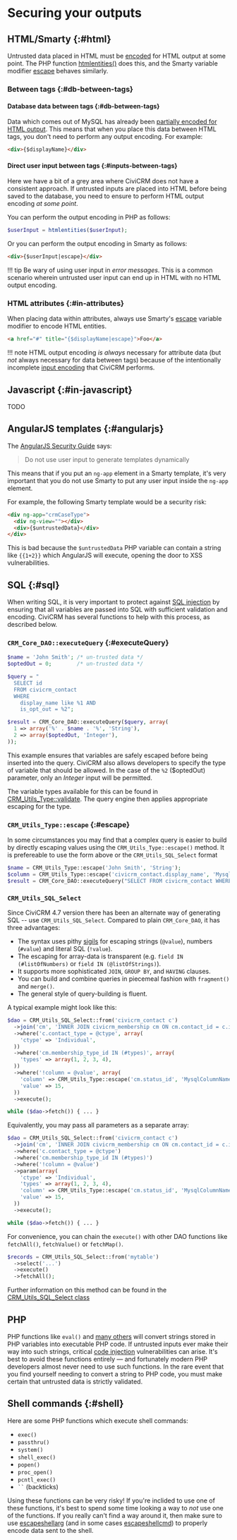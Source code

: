 # Securing your outputs

## HTML/Smarty {:#html}

Untrusted data placed in HTML must be [encoded](/security/index.md#encoding) for HTML output at some point. The PHP function [htmlentities()](http://php.net/manual/en/function.htmlentities.php) does this, and the Smarty variable modifier [escape](https://www.smarty.net/docsv2/en/language.modifier.escape) behaves similarly.

### Between tags {:#db-between-tags}

#### Database data between tags {:#db-between-tags}

Data which comes out of MySQL has already been [partially encoded for HTML output](/security/inputs.md#input-encoding). This means that when you place this data between HTML tags, you don't need to perform any output encoding. For example:

```html
<div>{$displayName}</div>
```

#### Direct user input between tags {:#inputs-between-tags}

Here we have a bit of a grey area where CiviCRM does not have a consistent approach. If untrusted inputs are placed into HTML before being saved to the database, you need to ensure to perform HTML output encoding *at some point*.

You can perform the output encoding in PHP as follows:

```php
$userInput = htmlentities($userInput);
```

Or you can perform the output encoding in Smarty as follows:

```html
<div>{$userInput|escape}</div>
``` 

!!! tip
    Be wary of using user input in *error messages*. This is a common scenario wherein untrusted user input can end up in HTML with no HTML output encoding.

### HTML attributes {:#in-attributes}

When placing data within attributes, always use Smarty's [escape](https://www.smarty.net/docsv2/en/language.modifier.escape) variable modifier to encode HTML entities.

```html
<a href="#" title="{$displayName|escape}">Foo</a>
```

!!! note
    HTML output encoding *is always* necessary for attribute data (but *not* always necessary for data between tags) because of the intentionally incomplete [input encoding](/security/inputs.md#input-encoding) that CiviCRM performs. 
    
## Javascript {:#in-javascript}

TODO

## AngularJS templates {:#angularjs}

The [AngularJS Security Guide](https://docs.angularjs.org/guide/security) says:
    
> Do not use user input to generate templates dynamically

This means that if you put an `ng-app` element in a Smarty template, it's very important that you do not use Smarty to put any user input inside the `ng-app` element.

For example, the following Smarty template would be a security risk:

```html
<div ng-app="crmCaseType">
  <div ng-view=""></div>
  <div>{$untrustedData}</div>
</div>
```

This is bad because the `$untrustedData` PHP variable can contain a string like `{{1+2}}` which AngularJS will execute, opening the door to XSS vulnerabilities. 


## SQL {:#sql}

When writing SQL, it is very important to protect against [SQL injection](https://en.wikipedia.org/wiki/SQL_injection) by ensuring that all variables are passed into SQL with sufficient validation and encoding. CiviCRM has several functions to help with this process, as described below.

### `CRM_Core_DAO::executeQuery` {:#executeQuery}

```php
$name = 'John Smith'; /* un-trusted data */
$optedOut = 0;        /* un-trusted data */

$query = "
  SELECT id
  FROM civicrm_contact
  WHERE
    display_name like %1 AND
    is_opt_out = %2";

$result = CRM_Core_DAO::executeQuery($query, array(
  1 => array('%' . $name . '%', 'String'),
  2 => array($optedOut, 'Integer'),
));
```

This example ensures that variables are safely escaped before being inserted into the query. CiviCRM also allows developers to specify the type of variable that should be allowed. In the case of the `%2` ($optedOut) parameter, only an *Integer* input will be permitted.

The variable types available for this can be found in [CRM_Utils_Type::validate](https://github.com/civicrm/civicrm-core/blob/60050425316acb3726305d1c34908074cde124c7/CRM/Utils/Type.php#L378). The query engine then applies appropriate escaping for the type.

### `CRM_Utils_Type::escape` {:#escape}

In some circumstances you may find that a complex query is easier to build by directly escaping values using the `CRM_Utils_Type::escape()` method. It is prefereable to use the form above or the `CRM_Utils_SQL_Select` format

```php
$name = CRM_Utils_Type::escape('John Smith', 'String');
$column = CRM_Utils_Type::escape('civicrm_contact.display_name', 'MysqlColumnNameOrAlias');
$result = CRM_Core_DAO::executeQuery("SELECT FROM civicrm_contact WHERE $column like '%$name%'");
```

### `CRM_Utils_SQL_Select`

Since CiviCRM 4.7 version there has been an alternate way of generating SQL -- use `CRM_Utils_SQL_Select`. Compared to plain `CRM_Core_DAO`, it has three advantages:

 * The syntax uses pithy [sigils](https://en.wikipedia.org/wiki/Sigil_(computer_programming)) for escaping strings (`@value`), numbers (`#value`) and literal SQL (`!value`).
 * The escaping for array-data is transparent (e.g. `field IN (#listOfNumbers)` or `field IN (@listOfStrings)`).
 * It supports more sophisticated `JOIN`, `GROUP BY`, and `HAVING` clauses.
 * You can build and combine queries in piecemeal fashion with `fragment()` and `merge()`.
 * The general style of query-building is fluent.

A typical example might look like this:

```php
$dao = CRM_Utils_SQL_Select::from('civicrm_contact c')
  ->join('cm', 'INNER JOIN civicrm_membership cm ON cm.contact_id = c.id')
  ->where('c.contact_type = @ctype', array(
    'ctype' => 'Individual',
  ))
  ->where('cm.membership_type_id IN (#types)', array(
    'types' => array(1, 2, 3, 4),
  ))
  ->where('!column = @value', array(
    'column' => CRM_Utils_Type::escape('cm.status_id', 'MysqlColumnNameOrAlias'),
    'value' => 15,
  ))
  ->execute();

while ($dao->fetch()) { ... }
```

Equivalently, you may pass all parameters as a separate array:

```php
$dao = CRM_Utils_SQL_Select::from('civicrm_contact c')
  ->join('cm', 'INNER JOIN civicrm_membership cm ON cm.contact_id = c.id')
  ->where('c.contact_type = @ctype')
  ->where('cm.membership_type_id IN (#types)')
  ->where('!column = @value')
  ->param(array(
    'ctype' => 'Individual',
    'types' => array(1, 2, 3, 4),
    'column' => CRM_Utils_Type::escape('cm.status_id', 'MysqlColumnNameOrAlias'),
    'value' => 15,
  ))
  ->execute();

while ($dao->fetch()) { ... }
```

For convenience, you can chain the `execute()` with other DAO functions like `fetchAll()`, `fetchValue()` or `fetchMap()`.

```php
$records = CRM_Utils_SQL_Select::from('mytable')
  ->select('...')
  ->execute()
  ->fetchAll();
```

Further information on this method can be found in the [CRM_Utils_SQL_Select class](https://github.com/civicrm/civicrm-core/blob/6db7061/CRM/Utils/SQL/Select.php#L33)

## PHP

PHP functions like `eval()` and [many others](https://stackoverflow.com/questions/3115559/exploitable-php-functions/3697776#3697776) will convert strings stored in PHP variables into executable PHP code. If untrusted inputs ever make their way into such strings, critical [code injection](https://www.owasp.org/index.php/Code_Injection) vulnerabilities can arise. It's best to avoid these functions entirely &mdash; and fortunately modern PHP developers almost never need to use such functions. In the rare event that you find yourself needing to convert a string to PHP code, you must make certain that untrusted data is strictly validated.


## Shell commands {:#shell}

Here are some PHP functions which execute shell commands: 

* `exec()`
* `passthru()`
* `system()`
* `shell_exec()`
* `popen()`
* `proc_open()`
* `pcntl_exec()`
* ``` `` ``` (backticks) 

Using these functions can be very risky! If you're inclided to use one of these functions, it's best to spend some time looking a way to *not* use one of the functions. If you really can't find a way around it, then make sure to use [escapeshellarg](http://php.net/manual/en/function.escapeshellarg.php) (and in some cases [escapeshellcmd](http://php.net/manual/en/function.escapeshellcmd.php)) to properly encode data sent to the shell.


